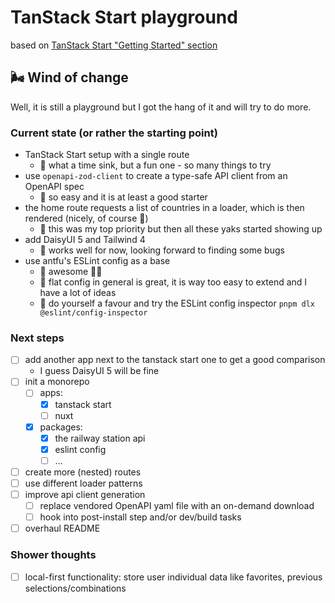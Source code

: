 # TanStack Start playground

based on [TanStack Start "Getting Started" section](https://tanstack.com/router/latest/docs/framework/react/start/getting-started)

## 🌬️ Wind of change

Well, it is still a playground but I got the hang of it and will try to do more.

### Current state (or rather the starting point)

- TanStack Start setup with a single route
  - 💬 what a time sink, but a fun one - so many things to try
- use `openapi-zod-client` to create a type-safe API client from an OpenAPI spec
  - 💬 so easy and it is at least a good starter
- the home route requests a list of countries in a loader, which is then rendered (nicely, of course 💅)
  - 💬 this was my top priority but then all these yaks started showing up
- add DaisyUI 5 and Tailwind 4
  - 💬 works well for now, looking forward to finding some bugs
- use antfu's ESLint config as a base
  - 💬 awesome 🫳🎤
  - 💬 flat config in general is great, it is way too easy to extend and I have a lot of ideas
  - 💬 do yourself a favour and try the ESLint config inspector `pnpm dlx @eslint/config-inspector`

### Next steps

- [ ] add another app next to the tanstack start one to get a good comparison
  - I guess DaisyUI 5 will be fine
- [ ] init a monorepo
  - [ ] apps:
    - [x] tanstack start
    - [ ] nuxt
  - [x] packages:
    - [x] the railway station api
    - [x] eslint config
    - [ ] &hellip;
- [ ] create more (nested) routes
- [ ] use different loader patterns
- [ ] improve api client generation
  - [ ] replace vendored OpenAPI yaml file with an on-demand download
  - [ ] hook into post-install step and/or dev/build tasks
- [ ] overhaul README

### Shower thoughts

- [ ] local-first functionality: store user individual data like favorites, previous selections/combinations
